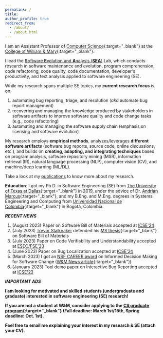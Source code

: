 ```yaml
---
permalink: /
title: 
author_profile: true
redirect_from: 
  - /about/
  - /about.html
---
```


I am an Assistant Professor of [Computer Science](https://www.wm.edu/as/computerscience/?svr=web){:target="_blank"} at the [College of William & Mary](https://www.wm.edu/){:target="_blank"}. 

I lead the [**S**oftware **E**volution and **A**nalysis (**SEA**)](lab/) Lab, which conducts research in software maintenance and evolution, program comprehension, code refactoring, code quality, code documentation, developer's productivity, and text analysis applied to software engineering (SE).

While my research spans multiple SE topics, my **current research focus** is on:
1. automating bug reporting, triage, and resolution (*aka* automate bug report management)
2. recovering and managing the knowledge produced by stakeholders in software artifacts to improve software quality and code change tasks (e.g., code refactoring)
3. automating and managing the software supply chain (emphasis on licensing and software evolution)

My research employs **empirical methods**, analyzes/leverages **different software artifacts** (software bug reports, source code, online discussions, etc.), and builds on **creating, adapting, and integrating techniques** based on program analysis, software repository mining (MSR), information retrieval (IR), natural language processing (NLP), computer vision (CV), and machine/deep learning (ML/DL).

Take a look at my [publications](publications/) to know more about my research.

**Education**: I got my Ph.D. in Software Engineering (SE) from [The University of Texas at Dallas](http://www.utdallas.edu/){:target="_blank"} in 2019, under the advice of Dr. [Andrian Marcus](http://www.utdallas.edu/~amarcus/){:target="_blank"}, and my B.Eng. and M.Eng. degrees in Systems Engineering and Computing from [Universidad Nacional de Colombia](https://bogota.unal.edu.co/){:target="_blank"} in Bogot&aacute;, Colombia.

***RECENT NEWS*** 

1. (August 2023) Paper on Software Bill of Materials accepted at [ICSE'24](publications/) 
2. (July 2023) [Trevor Stalknaker](lab/) defended his [MS thesis](files/theses/2023-Trevor-MS-SBOMs.pdf){:target="_blank"} on Software Bill of Materials
3. (July 2023) Paper on Code Verifiability and Understandability accepted at [ESEC/FSE'23](publications/)
4. (June 2023) Paper on Bug Localization accepted at [ICSE'24](publications/)
5. (March 2023) I got an [NSF CAREER award](awards/) on Informed Decision Making for Software Change ([W&M News article](https://www.wm.edu/as/computerscience/about-contactus/news/two-nsf-career-awards-in-2023-recognize-wm-leadership-in-computer-science.php){:target="_blank"})
6. (January 2023) Tool demo paper on Interactive Bug Reporting accepted at [ICSE'23](publications/)

***IMPORTANT ADS*** 

**I am looking for motivated and skilled students (undergraduate and graduate) interested in software engineering (SE) research!**

**If you are not a student at W&M, consider applying to the [CS graduate program](https://www.wm.edu/as/computerscience/graduate/admission/index.php){:target="_blank"} (Fall deadline: March 1st/15th, Spring deadline: Oct. 1st).**

**Feel free to email me explaining your interest in my research & SE (attach your CV).**


